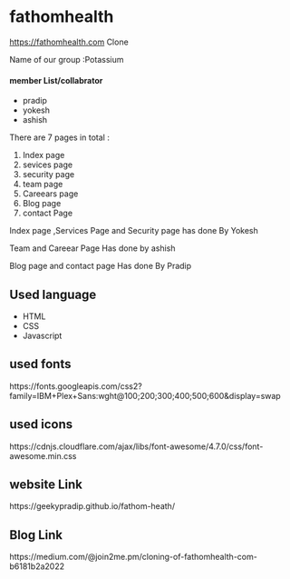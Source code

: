 # fathomhealth
https://fathomhealth.com Clone
<p>Name of our group :Potassium</p>
<h4>member List/collabrator</h4>
<ul>
<li>pradip</li>
<li>yokesh</li>
<li>ashish</li>
</ul>
<p>There are 7 pages in total :</p>
<ol>
<li>Index page</li>
<li>sevices page</li>
<li>security page</li>
<li>team page</li>
<li>Careears page</li>
<li>Blog page</li>
<li>contact Page</li>
</ol>
<p>Index page ,Services Page and Security page has done By Yokesh</p>
<p>Team and Careear Page Has done by ashish</p>
<p>Blog page and contact page Has  done By Pradip</p>
<h2>Used language</h2>
<ul>
  <li>HTML</li>
  <li>CSS</li>
  <li>Javascript</li>
 </ul>
<h2>used fonts</h2>
 https://fonts.googleapis.com/css2?family=IBM+Plex+Sans:wght@100;200;300;400;500;600&display=swap
<h2>used icons</h2>
https://cdnjs.cloudflare.com/ajax/libs/font-awesome/4.7.0/css/font-awesome.min.css
  
<h2> website Link</h2>
https://geekypradip.github.io/fathom-heath/
<h2> Blog Link </h2>
https://medium.com/@join2me.pm/cloning-of-fathomhealth-com-b6181b2a2022
